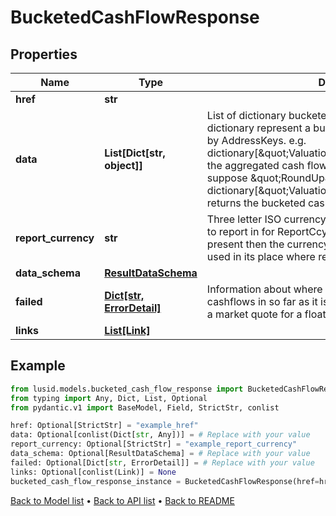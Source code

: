 # BucketedCashFlowResponse

## Properties
Name | Type | Description | Notes
------------ | ------------- | ------------- | -------------
**href** | **str** |  | [optional] 
**data** | **List[Dict[str, object]]** | List of dictionary bucketed cash flow result set.  Each dictionary represent a bucketed cashflow result set keyed by AddressKeys.  e.g. dictionary[\&quot;Valuation/CashFlowAmount\&quot;] for the aggregated cash flow amount for the bucket.  e.g. suppose \&quot;RoundUp\&quot; method, then dictionary[\&quot;Valuation/CashFlowDate/RoundUp\&quot;] returns the bucketed cashflow date. | [optional] 
**report_currency** | **str** | Three letter ISO currency string indicating what currency to report in for ReportCcy denominated queries.  If not present then the currency of the relevant portfolio will be used in its place where relevant. | [optional] 
**data_schema** | [**ResultDataSchema**](ResultDataSchema.md) |  | [optional] 
**failed** | [**Dict[str, ErrorDetail]**](ErrorDetail.md) | Information about where instruments have failed to return cashflows in so far as it is available.  e.g., failure to retrieve a market quote for a floating rate instrument. | [optional] 
**links** | [**List[Link]**](Link.md) |  | [optional] 
## Example

```python
from lusid.models.bucketed_cash_flow_response import BucketedCashFlowResponse
from typing import Any, Dict, List, Optional
from pydantic.v1 import BaseModel, Field, StrictStr, conlist

href: Optional[StrictStr] = "example_href"
data: Optional[conlist(Dict[str, Any])] = # Replace with your value
report_currency: Optional[StrictStr] = "example_report_currency"
data_schema: Optional[ResultDataSchema] = # Replace with your value
failed: Optional[Dict[str, ErrorDetail]] = # Replace with your value
links: Optional[conlist(Link)] = None
bucketed_cash_flow_response_instance = BucketedCashFlowResponse(href=href, data=data, report_currency=report_currency, data_schema=data_schema, failed=failed, links=links)

```

[Back to Model list](../README.md#documentation-for-models) &#8226; [Back to API list](../README.md#documentation-for-api-endpoints) &#8226; [Back to README](../README.md)

